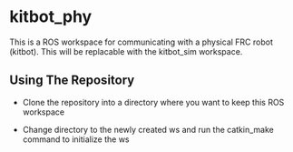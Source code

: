 # kitbot_phy
This is a ROS workspace for communicating with a physical FRC robot (kitbot). This will be replacable with the kitbot_sim workspace.

## Using The Repository
- Clone the repository into a directory where you want to keep this ROS workspace

- Change directory to the newly created ws and run the catkin_make command to initialize the ws
